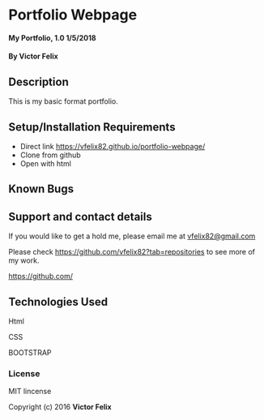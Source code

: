 # Portfolio Webpage

#### My Portfolio, 1.0 1/5/2018

#### By **Victor Felix**

## Description

This is my basic format portfolio.

## Setup/Installation Requirements

* Direct link https://vfelix82.github.io/portfolio-webpage/
* Clone from github
* Open with html

## Known Bugs

## Support and contact details

If you would like to get a hold me, please email me at vfelix82@gmail.com

Please check https://github.com/vfelix82?tab=repositories to see more of my work.

https://github.com/

## Technologies Used

Html

CSS

BOOTSTRAP

### License

MIT lincense

Copyright (c) 2016 **Victor Felix**
